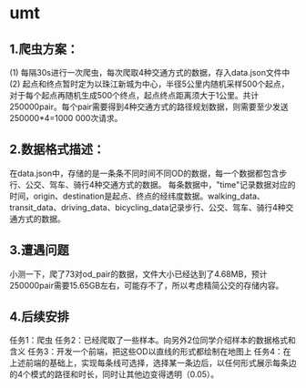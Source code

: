 # umt
## 1.爬虫方案：
   (1) 每隔30s进行一次爬虫，每次爬取4种交通方式的数据，存入data.json文件中
   (2) 起点和终点暂时定为以珠江新城为中心，半径5公里内随机采样500个起点，对于每个起点再随机生成500个终点，起点终点距离须大于1公里。共计250000pair。每个pair需要得到4种交通方式的路径规划数据，则需要至少发送250000*4=1000 000次请求。
## 2.数据格式描述：
  在data.json中，存储的是一条条不同时间不同OD的数据，每一个数据都包含步行、公交、驾车、骑行4种交通方式的数据。
  每条数据中，"time"记录数据对应的时间，origin、destination是起点、终点的经纬度数据。walking_data、transit_data、driving_data、bicycling_data记录步行、公交、驾车、骑行4种交通方式的数据。
## 3.遭遇问题
   小测一下，爬了73对od_pair的数据，文件大小已经达到了4.68MB，预计250000pair需要15.65GB左右，可能存不了，所以考虑精简公交的存储内容。
## 4.后续安排
任务1：爬虫
任务2：已经爬取了一些样本。向另外2位同学介绍样本的数据格式和含义
任务3：开发一个前端，把这些OD以直线的形式都绘制在地图上
任务4：在上述前端的基础上，实现每条线可选择，选择某一条边后，以任何形式展示每条边的4个模式的路径和时长，同时让其他边变得透明（0.05）。

